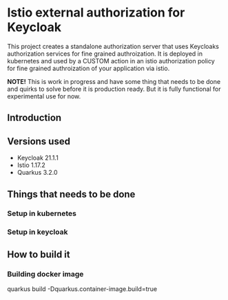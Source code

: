 # Istio external authorization for Keycloak
This project creates a standalone authorization server that uses Keycloaks authorization services for fine grained authroization. It is deployed in kubernetes and used by a CUSTOM action in an istio authorization policy for fine grained authroization of your application via istio.

**NOTE!** This is work in progress and have some thing that needs to be done and quirks to solve before it is production ready. But it is fully functional for experimental use for now.

## Introduction

## Versions used
* Keycloak 21.1.1
* Istio 1.17.2
* Quarkus 3.2.0

## Things that needs to be done

### Setup in kubernetes
### Setup in keycloak

## How to build it

### Building docker image
quarkus build -Dquarkus.container-image.build=true
